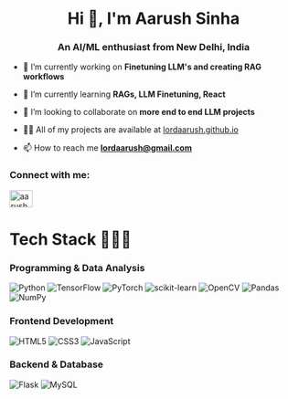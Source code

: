 <h1 align="center">Hi 👋, I'm Aarush Sinha</h1>
<h3 align="center">An AI/ML enthusiast from New Delhi, India</h3>

- 🔭 I’m currently working on **Finetuning LLM's and creating RAG workflows**

- 🌱 I’m currently learning **RAGs, LLM Finetuning, React**

- 👯 I’m looking to collaborate on **more end to end LLM projects**

- 👨‍💻 All of my projects are available at [lordaarush.github.io](lordaarush.github.io)

- 📫 How to reach me **lordaarush@gmail.com**

<h3 align="left">Connect with me:</h3>

<a href="https://linkedin.com/in/aarushsinha" target="blank"><img align="center" src="https://raw.githubusercontent.com/rahuldkjain/github-profile-readme-generator/master/src/images/icons/Social/linked-in-alt.svg" alt="aarushsinha" height="30" width="40" /></a>


# Tech Stack 👨🏻‍💻

### Programming & Data Analysis
![Python](https://img.shields.io/badge/python-3670A0?style=for-the-badge&logo=python&logoColor=ffdd54)
![TensorFlow](https://img.shields.io/badge/tensorflow-%23FF6F00.svg?style=for-the-badge&logo=tensorflow&logoColor=white)
![PyTorch](https://img.shields.io/badge/pytorch-%23EE4C2C.svg?style=for-the-badge&logo=pytorch&logoColor=white)
![scikit-learn](https://img.shields.io/badge/scikit--learn-%23F7931E.svg?style=for-the-badge&logo=scikit-learn&logoColor=white)
![OpenCV](https://img.shields.io/badge/opencv-%23white.svg?style=for-the-badge&logo=opencv&logoColor=white)
![Pandas](https://img.shields.io/badge/pandas-%23150458.svg?style=for-the-badge&logo=pandas&logoColor=white)
![NumPy](https://img.shields.io/badge/numpy-%23013243.svg?style=for-the-badge&logo=numpy&logoColor=white)

### Frontend Development
![HTML5](https://img.shields.io/badge/html5-%23E34F26.svg?style=for-the-badge&logo=html5&logoColor=white)
![CSS3](https://img.shields.io/badge/css3-%231572B6.svg?style=for-the-badge&logo=css3&logoColor=white)
![JavaScript](https://img.shields.io/badge/javascript-%23323330.svg?style=for-the-badge&logo=javascript&logoColor=%23F7DF1E)

### Backend & Database
![Flask](https://img.shields.io/badge/flask-%23000.svg?style=for-the-badge&logo=flask&logoColor=white)
![MySQL](https://img.shields.io/badge/mysql-%2300f.svg?style=for-the-badge&logo=mysql&logoColor=white)

